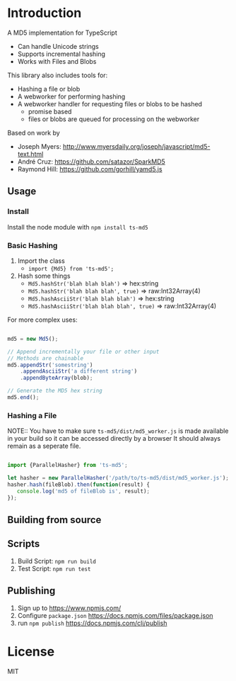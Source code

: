 # Introduction

A MD5 implementation for TypeScript

* Can handle Unicode strings
* Supports incremental hashing
* Works with Files and Blobs

This library also includes tools for:

* Hashing a file or blob
* A webworker for performing hashing
* A webworker handler for requesting files or blobs to be hashed
     * promise based
     * files or blobs are queued for processing on the webworker


Based on work by

* Joseph Myers: http://www.myersdaily.org/joseph/javascript/md5-text.html
* André Cruz: https://github.com/satazor/SparkMD5
* Raymond Hill: https://github.com/gorhill/yamd5.js


## Usage

### Install

Install the node module with `npm install ts-md5`

### Basic Hashing

1. Import the class
     * `import {Md5} from 'ts-md5';`
2. Hash some things
     * `Md5.hashStr('blah blah blah')` => hex:string
     * `Md5.hashStr('blah blah blah', true)` => raw:Int32Array(4)
     * `Md5.hashAsciiStr('blah blah blah')` => hex:string
     * `Md5.hashAsciiStr('blah blah blah', true)` => raw:Int32Array(4)

For more complex uses:

```typescript

md5 = new Md5();

// Append incrementally your file or other input
// Methods are chainable
md5.appendStr('somestring')
    .appendAsciiStr('a different string')
    .appendByteArray(blob);

// Generate the MD5 hex string
md5.end();

```


### Hashing a File

NOTE:: You have to make sure `ts-md5/dist/md5_worker.js` is made available in your build so it can be accessed directly by a browser
It should always remain as a seperate file.

```typescript

import {ParallelHasher} from 'ts-md5';

let hasher = new ParallelHasher('/path/to/ts-md5/dist/md5_worker.js');
hasher.hash(fileBlob).then(function(result) {
   console.log('md5 of fileBlob is', result);
});

```


## Building from source

## Scripts

1. Build Script: `npm run build`
2. Test Script: `npm run test`


## Publishing

1. Sign up to https://www.npmjs.com/
2. Configure `package.json` https://docs.npmjs.com/files/package.json
3. run `npm publish` https://docs.npmjs.com/cli/publish

# License

MIT
